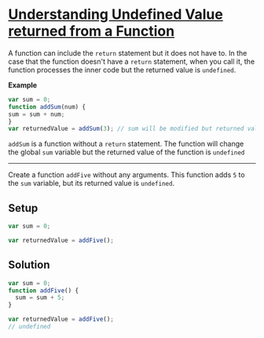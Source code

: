 # [Understanding Undefined Value returned from a Function](https://learn.freecodecamp.org/javascript-algorithms-and-data-structures/basic-javascript/understanding-undefined-value-returned-from-a-function)

A function can include the `return` statement but it does not have to. In the case that the function doesn't have a `return` statement, when you call it, the function processes the inner code but the returned value is `undefined`.

**Example**

```js
var sum = 0;
function addSum(num) {
sum = sum + num;
}
var returnedValue = addSum(3); // sum will be modified but returned value is undefined
```

`addSum` is a function without a `return` statement. The function will change the global `sum` variable but the returned value of the function is `undefined`

---

Create a function `addFive` without any arguments. This function adds `5` to the `sum` variable, but its returned value is `undefined`.

## Setup

```js
var sum = 0;

var returnedValue = addFive();
```

## Solution

```js
var sum = 0;
function addFive() {
  sum = sum + 5;
}

var returnedValue = addFive();
// undefined
```